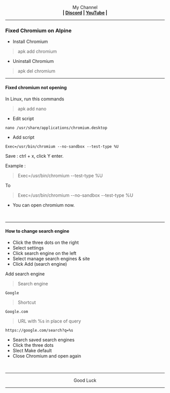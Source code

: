 <p align="center">My Channel</br><b>
| <a href="https://discord.gg/GCehyym">Discord</a> | <a href="https://youtube.com/@layargeser">YouTube</a> |</b></p>

---
### Fixed Chromium on Alpine

* Install Chromium
> apk add chromium

* Uninstall Chromium
> apk del chromium

---
#### Fixed chromium not opening

In Linux, run this commands
> apk add nano

* Edit script
```
nano /usr/share/applications/chromium.desktop
```

* Add script
```
Exec=/usr/bin/chromium --no-sandbox --test-type %U
```

Save : ctrl + x, click Y enter.

Example :
> Exec=/usr/bin/chromium --test-type %U

To

> Exec=/usr/bin/chromium --no-sandbox --test-type %U

* You can open chromium now.
</br>

---
#### How to change search engine

* Click the three dots on the right
* Select settings
* Click search engine on the left
* Select manage search engines & site
* Click Add (search engine)

Add search engine
> Search engine
```
Google
```

> Shortcut
```
Google.com
```

> URL with %s in place of query
```
https://google.com/search?q=%s
```

* Search saved search engines
* Click the three dots
* Slect Make default
* Close Chromium and open again
</br>

---
<p align="center">Good Luck</p>

---
